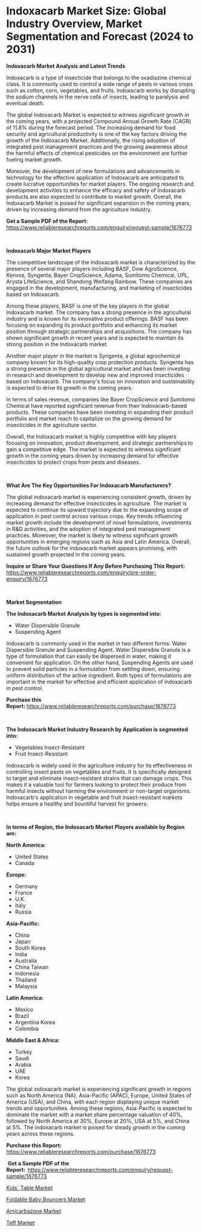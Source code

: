 <p><h1>Indoxacarb Market Size: Global Industry Overview, Market Segmentation and Forecast (2024 to 2031)</h1></p><p><strong>Indoxacarb Market Analysis and Latest Trends</strong></p>
<p><p>Indoxacarb is a type of insecticide that belongs to the oxadiazine chemical class. It is commonly used to control a wide range of pests in various crops such as cotton, corn, vegetables, and fruits. Indoxacarb works by disrupting the sodium channels in the nerve cells of insects, leading to paralysis and eventual death.</p><p>The global Indoxacarb Market is expected to witness significant growth in the coming years, with a projected Compound Annual Growth Rate (CAGR) of 11.8% during the forecast period. The increasing demand for food security and agricultural productivity is one of the key factors driving the growth of the Indoxacarb Market. Additionally, the rising adoption of integrated pest management practices and the growing awareness about the harmful effects of chemical pesticides on the environment are further fueling market growth.</p><p>Moreover, the development of new formulations and advancements in technology for the effective application of Indoxacarb are anticipated to create lucrative opportunities for market players. The ongoing research and development activities to enhance the efficacy and safety of Indoxacarb products are also expected to contribute to market growth. Overall, the Indoxacarb Market is poised for significant expansion in the coming years, driven by increasing demand from the agriculture industry.</p></p>
<p><strong>Get a Sample PDF of the Report:&nbsp;</strong> <a href="https://www.reliableresearchreports.com/enquiry/request-sample/1676773">https://www.reliableresearchreports.com/enquiry/request-sample/1676773</a></p>
<p>&nbsp;</p>
<p><strong>Indoxacarb Major Market Players</strong></p>
<p><p>The competitive landscape of the Indoxacarb market is characterized by the presence of several major players including BASF, Dow AgroScience, Kenvos, Syngenta, Bayer CropScience, Adama, Sumitomo Chemical, UPL, Arysta LifeScience, and Shandong Weifang Rainbow. These companies are engaged in the development, manufacturing, and marketing of insecticides based on Indoxacarb.</p><p>Among these players, BASF is one of the key players in the global Indoxacarb market. The company has a strong presence in the agricultural industry and is known for its innovative product offerings. BASF has been focusing on expanding its product portfolio and enhancing its market position through strategic partnerships and acquisitions. The company has shown significant growth in recent years and is expected to maintain its strong position in the Indoxacarb market.</p><p>Another major player in the market is Syngenta, a global agrochemical company known for its high-quality crop protection products. Syngenta has a strong presence in the global agricultural market and has been investing in research and development to develop new and improved insecticides based on Indoxacarb. The company's focus on innovation and sustainability is expected to drive its growth in the coming years.</p><p>In terms of sales revenue, companies like Bayer CropScience and Sumitomo Chemical have reported significant revenue from their Indoxacarb-based products. These companies have been investing in expanding their product portfolio and market reach to capitalize on the growing demand for insecticides in the agriculture sector.</p><p>Overall, the Indoxacarb market is highly competitive with key players focusing on innovation, product development, and strategic partnerships to gain a competitive edge. The market is expected to witness significant growth in the coming years driven by increasing demand for effective insecticides to protect crops from pests and diseases.</p></p>
<p>&nbsp;</p>
<p><strong>What Are The Key Opportunities For Indoxacarb Manufacturers?</strong></p>
<p><p>The global indoxacarb market is experiencing consistent growth, driven by increasing demand for effective insecticides in agriculture. The market is expected to continue its upward trajectory due to the expanding scope of application in pest control across various crops. Key trends influencing market growth include the development of novel formulations, investments in R&D activities, and the adoption of integrated pest management practices. Moreover, the market is likely to witness significant growth opportunities in emerging regions such as Asia and Latin America. Overall, the future outlook for the indoxacarb market appears promising, with sustained growth projected in the coming years.</p></p>
<p><strong>Inquire or Share Your Questions If Any Before Purchasing This Report:</strong> <a href="https://www.reliableresearchreports.com/enquiry/pre-order-enquiry/1676773">https://www.reliableresearchreports.com/enquiry/pre-order-enquiry/1676773</a></p>
<p>&nbsp;</p>
<p><strong>Market Segmentation</strong></p>
<p><strong>The Indoxacarb Market Analysis by types is segmented into:</strong></p>
<p><ul><li>Water Dispersible Granule</li><li>Suspending Agent</li></ul></p>
<p><p>Indoxacarb is commonly used in the market in two different forms: Water Dispersible Granule and Suspending Agent. Water Dispersible Granule is a type of formulation that can easily be dispersed in water, making it convenient for application. On the other hand, Suspending Agents are used to prevent solid particles in a formulation from settling down, ensuring uniform distribution of the active ingredient. Both types of formulations are important in the market for effective and efficient application of indoxacarb in pest control.</p></p>
<p><strong>Purchase this Report:&nbsp;</strong><a href="https://www.reliableresearchreports.com/purchase/1676773">https://www.reliableresearchreports.com/purchase/1676773</a></p>
<p>&nbsp;</p>
<p><strong>The Indoxacarb Market Industry Research by Application is segmented into:</strong></p>
<p><ul><li>Vegetables Insect-Resistant</li><li>Fruit Insect-Resistant</li></ul></p>
<p><p>Indoxacarb is widely used in the agriculture industry for its effectiveness in controlling insect pests on vegetables and fruits. It is specifically designed to target and eliminate insect-resistant strains that can damage crops. This makes it a valuable tool for farmers looking to protect their produce from harmful insects without harming the environment or non-target organisms. Indoxacarb's application in vegetable and fruit insect-resistant markets helps ensure a healthy and bountiful harvest for growers.</p></p>
<p>&nbsp;</p>
<p><strong>In terms of Region, the Indoxacarb Market Players available by Region are:</strong></p>
<p>
    <p> <strong> North America: </strong>
        <ul>
            <li>United States</li>
            <li>Canada</li>
        </ul>
        </p> 
    <p> <strong> Europe: </strong>
        <ul>
            <li>Germany</li>
            <li>France</li>
            <li>U.K.</li>
            <li>Italy</li>
            <li>Russia</li>
        </ul>
        </p> 
    <p> <strong> Asia-Pacific: </strong>
        <ul>
            <li>China</li>
            <li>Japan</li>
            <li>South Korea</li>
            <li>India</li>
            <li>Australia</li>
            <li>China Taiwan</li>
            <li>Indonesia</li>
            <li>Thailand</li>
            <li>Malaysia</li>
        </ul>
        </p> 
    <p> <strong> Latin America: </strong>
        <ul>
            <li>Mexico</li>
            <li>Brazil</li>
            <li>Argentina Korea</li>
            <li>Colombia</li>
        </ul>
        </p> 
    <p> <strong> Middle East & Africa: </strong>
        <ul>
            <li>Turkey</li>
            <li>Saudi</li>
            <li>Arabia</li>
            <li>UAE</li>
            <li>Korea</li>
        </ul>
    </p>
    </p>
<p><p>The global indoxacarb market is experiencing significant growth in regions such as North America (NA), Asia-Pacific (APAC), Europe, United States of America (USA), and China, with each region displaying unique market trends and opportunities. Among these regions, Asia-Pacific is expected to dominate the market with a market share percentage valuation of 40%, followed by North America at 30%, Europe at 20%, USA at 5%, and China at 5%. The indoxacarb market is poised for steady growth in the coming years across these regions.</p></p>
<p><strong>Purchase this Report: </strong><a href="https://www.reliableresearchreports.com/purchase/1676773">https://www.reliableresearchreports.com/purchase/1676773</a></p>
<p>&nbsp;<strong>Get a Sample PDF of the Report:&nbsp;&nbsp;</strong><a href="https://www.reliableresearchreports.com/enquiry/request-sample/1676773">https://www.reliableresearchreports.com/enquiry/request-sample/1676773</a></p>
<p><strong></strong></p>
<p><p><a href="https://three-jumbo-f6d.notion.site/Kids-Table-Market-Size-Share-Trends-Analysis-Report-By-Application-Regional-Outlook-Competitiv-b8dd2021e8eb4ce79a3c3223a976df3e">Kids` Table Market</a></p><p><a href="https://iodized-pantydraco-05c.notion.site/Foldable-Baby-Bouncers-Market-with-the-goal-of-estimating-the-market-size-and-future-growth-potentia-e47922d49b8348a49e07930dbe9700ec">Foldable Baby Bouncers Market</a></p><p><a href="https://github.com/nancykennedykellievqfqt2/Market-Research-Report-List-1/blob/main/amicarbazone-market.md">Amicarbazone Market</a></p><p><a href="https://view.publitas.com/reportprime-1/teff-market-size-market-share-and-global-market-analysis-report-2024-2031/">Teff Market</a></p></p>